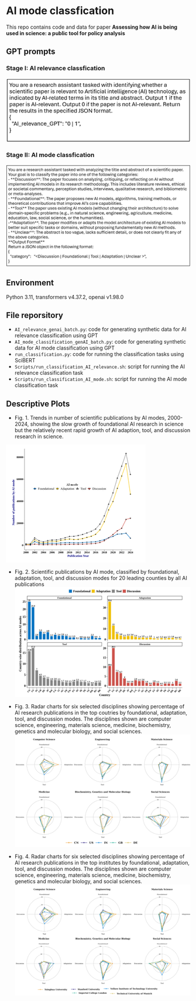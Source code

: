 # AI mode classfication
This repo contains code and data for paper **Assessing how AI is being used in science: a public tool for policy analysis**


## GPT prompts
### Stage I: AI relevance classfication 
![AI relevance GPT prompt](docs/AI_relevance_classification.png)

### Stage II: AI mode classfication 

![AI relevance GPT prompt](docs/AI_mode_classification.png)

## Environment
Python 3.11, transformers v4.37.2, openai v1.98.0


## File reporsitory
- `AI_relevance_genai_batch.py`: code for generating synthetic data for AI relevance classification using GPT
- `AI_mode_classification_genAI_batch.py`: code for generating synthetic data for AI mode classification using GPT
- `run_classification.py`: code for running the classification tasks using SciBERT
- `Scripts/run_classification_AI_relevance.sh`: script for running the AI relevance classification task
- `Scripts/run_classification_AI_mode.sh`: script for running the AI mode classification task

## Descriptive Plots
- Fig. 1. Trends in number of scientific publications by AI modes, 2000-2024, showing the slow growth of foundational AI research in science but the relatively recent rapid growth of AI adaption, tool, and discussion research in science.

![fig1](docs/Figure_1_yearly_trend.png)

- Fig. 2. Scientific publications by AI mode, classified by foundational, adaptation, tool, and discussion modes for 20 leading counties by all AI publications
![fig2](docs/Figure2_country_wise_distribution.png)  

- Fig. 3. Radar charts for six selected disciplines showing percentage of AI research publications in the top coutries by foundational, adaptation, tool, and discussion modes. The disciplines shown are computer science, engineering, materials science, medicine, biochemistry, genetics and molecular biology, and social sciences. 
![radar_country](docs/radar_country.png)

- Fig. 4. Radar charts for six selected disciplines showing percentage of AI research publications in the top institutes by foundational, adaptation, tool, and discussion modes. The disciplines shown are computer science, engineering, materials science, medicine, biochemistry, genetics and molecular biology, and social sciences. 
![radar_institute.png](docs/radar_institute.png)